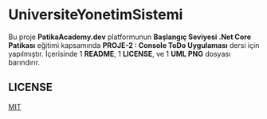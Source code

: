 # UniversiteYonetimSistemi
Bu proje **PatikaAcademy.dev** platformunun **Başlangıç Seviyesi .Net Core Patikası** eğitimi kapsamında **PROJE-2 : Console ToDo Uygulaması** dersi için yapılmıştır. İçerisinde 1 **README**, 1 **LICENSE**, ve 1 **UML PNG** dosyası barındırır.

## LICENSE
[MIT](LICENSE)
